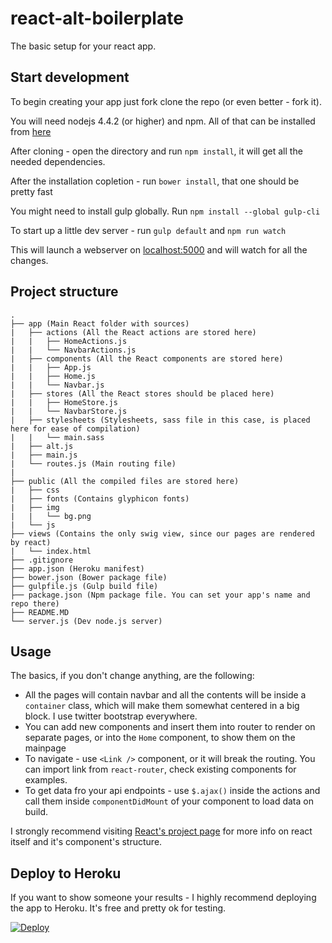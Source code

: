 # react-alt-boilerplate

The basic setup for your react app.

## Start development

To begin creating your app just fork clone the repo (or even better - fork it).

You will need nodejs 4.4.2 (or higher) and npm. All of that can be installed from [here](http://nodejs.org)

After cloning - open the directory and run `npm install`, it will get all the needed dependencies.

After the installation copletion - run `bower install`, that one should be pretty fast

You might need to install gulp globally. Run `npm install --global gulp-cli`

To start up a little dev server - run `gulp default` and `npm run watch`

This will launch a webserver on [localhost:5000](http://localhost:5000) and will watch for all the changes.

## Project structure
```
.
├── app (Main React folder with sources)
|	├── actions (All the React actions are stored here)
|	|	├── HomeActions.js
|	|	└── NavbarActions.js
|	├── components (All the React components are stored here)
|	|	├── App.js
|	|	├── Home.js
|	|	└── Navbar.js
|	├── stores (All the React stores should be placed here)
|	|	├── HomeStore.js
|	|	└── NavbarStore.js
|	├── stylesheets (Stylesheets, sass file in this case, is placed here for ease of compilation)
|	|	└── main.sass
|	├── alt.js
|	├── main.js
|	└── routes.js (Main routing file)
|
├── public (All the compiled files are stored here)
|	├── css
|	├── fonts (Contains glyphicon fonts)
|	├── img
|	|	└── bg.png
|	└── js
├── views (Contains the only swig view, since our pages are rendered by react)
|	└── index.html
├── .gitignore
├── app.json (Heroku manifest)
├── bower.json (Bower package file)
├── gulpfile.js (Gulp build file)
├── package.json (Npm package file. You can set your app's name and repo there)
├── README.MD
└── server.js (Dev node.js server)
```

## Usage

The basics, if you don't change anything, are the following:

- All the pages will contain navbar and all the contents will be inside a `container` class, which will make them somewhat centered in a big block. I use twitter bootstrap everywhere.
- You can add new components and insert them into router to render on separate pages, or into the `Home` component, to show them on the mainpage
- To navigate - use `<Link />` component, or it will break the routing. You can import link from `react-router`, check existing components for examples.
- To get data fro your api endpoints - use `$.ajax()` inside the actions and call them inside `componentDidMount` of your component to load data on build.

I strongly recommend visiting [React's project page](https://facebook.github.io/react/docs) for more info on react itself and it's component's structure.

## Deploy to Heroku

If you want to show someone your results - I highly recommend deploying the app to Heroku. It's free and pretty ok for testing.

[![Deploy](https://www.herokucdn.com/deploy/button.svg)](https://heroku.com/deploy)